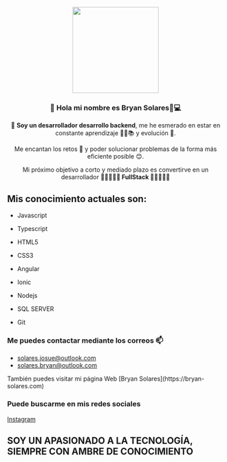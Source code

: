 <p align="center" width="300">
   <img align="center" width="200" src="" />
   <h3 align="center">👋 Hola mi nombre es Bryan Solares🏻‍💻</h3>
</p>

<p align="center"> 👀 <strong>Soy un desarrollador desarrollo backend</strong>, me he esmerado en estar en constante aprendizaje 🧑‍💻📚 y evolución 👣. </p>
<p align="center"> Me encantan los retos 🥳 y poder solucionar problemas de la forma más eficiente posible 😊. </p>
<p align="center"> Mi próximo objetivo a corto y  mediado plazo es convertirve en un desarrollador <strong> 🎉🎉🎉🎊🎊 FullStack 🎊🎊🎉🎉🎉</strong>

## Mis conocimiento actuales son:
 * Javascript
 * Typescript
 * HTML5
 * CSS3
 
 * Angular
 * Ionic
 
 * Nodejs
 * SQL SERVER
 * Git

### Me puedes contactar mediante los correos 📫
  - solares.josue@outlook.com 
  - solares.bryan@outlook.com
 
 <p> También puedes visitar mi página Web [Bryan Solares](https://bryan-solares.com) </p>

### Puede buscarme en mis redes sociales
[Instagram](https://instagram.com/solares.josue.25)

## SOY UN APASIONADO A LA TECNOLOGÍA, SIEMPRE CON AMBRE DE CONOCIMIENTO

<!---
bryan-solares/bryan-solares is a ✨ special ✨ repository because its `README.md` (this file) appears on your GitHub profile.
You can click the Preview link to take a look at your changes.
--->
